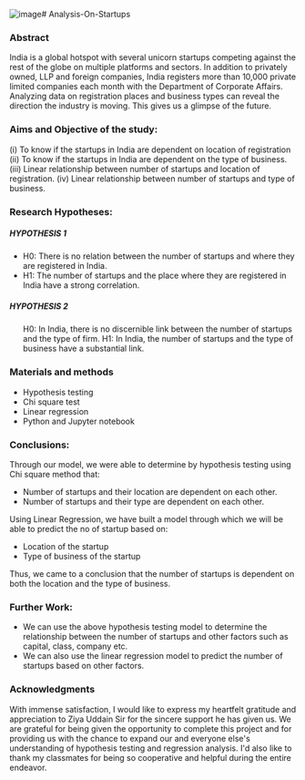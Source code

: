 ![image](https://github.com/dyra-12/Analysis-On-Startups/assets/95538598/c2541b77-39a9-4466-bb56-ebc982baa487)# Analysis-On-Startups

<h3>Abstract </h3>
<p>India is a global hotspot with several unicorn startups competing against the rest of the globe on multiple platforms and sectors. In addition to privately owned, LLP and foreign companies, India registers more than 10,000 private limited companies each month with the Department of Corporate Affairs. Analyzing data on registration places and business types can reveal the direction the industry is moving. This gives us a glimpse of the future.</p>

<h3>Aims and Objective of the study:</h3>
<p>
(i) To know if the startups in India are dependent on location of registration 
(ii) To know if the startups in India are dependent on the type of business.
(iii) Linear relationship between number of startups and location of registration.
(iv)  Linear relationship between number of startups and type of business.
</p>

<h3>Research Hypotheses:</h3>
<h5>HYPOTHESIS 1</h5>
<ul>
  <li>H0: There is no relation between the number of startups and where they are registered in India.</li>
  <li>H1: The number of startups and the place where they are registered in India have a strong correlation.</li>
</ul>

<h5>HYPOTHESIS 2</h5>
<ul>
<l1>H0: In India, there is no discernible link between the number of startups and the type of firm.</l1>
<l1>H1: In India, the number of startups and the type of business have a substantial link.</l1>
</ul>

<h3>Materials and methods </h3>
<ul>
  <li>Hypothesis testing</li>
  <li>Chi square test</li>
  <li>	Linear regression</li>
  <li>Python and Jupyter notebook</li>
</ul>

<h3>Conclusions:</h3>

<p>Through our model, we were able to determine by hypothesis testing using Chi square method that:</p>
<ul>
  <li>Number of startups and their location are dependent on each other.</li>
  <li>Number of startups and their type are dependent on each other.</li>
</ul>

<p>Using Linear Regression, we have built a model through which we will be able to predict the no of startup based on:</p>
<ul>
  <li>Location of the startup</li>
  <li>Type of business of the startup</li>
</ul>


<p>Thus, we came to a conclusion that the number of startups is dependent on both the location and the type of business.</p>


<h3>Further Work:</h3>
<ul>
  <li>We can use the above hypothesis testing model to determine the relationship between the number of startups and other factors such as capital, class, company etc.</li>
  <li>We can also use the linear regression model to predict the number of startups based on other factors.</li>
</ul>

<h3>Acknowledgments</h3>
<p>
  With immense satisfaction, I would like to express my heartfelt gratitude and appreciation to Ziya Uddain Sir for the sincere support he has given us. We are grateful for being given the opportunity to complete this project and for providing us with the chance to expand our and everyone else's understanding of hypothesis testing and regression analysis.
I'd also like to thank my classmates for being so cooperative and helpful during the entire endeavor.
</p>





